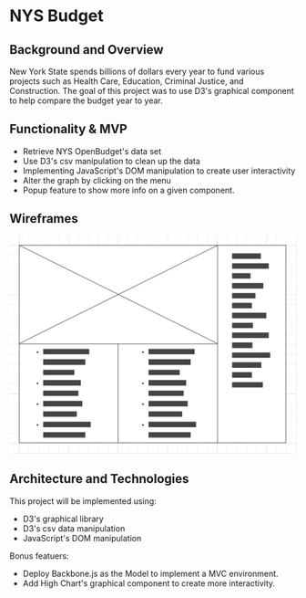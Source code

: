 # NYS Budget

## Background and Overview

New York State spends billions of dollars every year to fund various projects such as Health Care, Education, Criminal Justice, and Construction.  The goal of this project was to use D3's graphical component to help compare the budget year to year.


## Functionality & MVP

* Retrieve NYS OpenBudget's data set
* Use D3's csv manipulation to clean up the data
* Implementing JavaScript's DOM manipulation to create user interactivity
* Alter the graph by clicking on the menu
* Popup feature to show more info on a given component.



## Wireframes

<img src="https://raw.githubusercontent.com/byoo24/NYSBudget/master/images/wireframe.png">




## Architecture and Technologies                        

This project will be implemented using: 
* D3's graphical library
* D3's csv data manipulation 
* JavaScript's DOM manipulation




Bonus featuers:
* Deploy Backbone.js as the Model to implement a MVC environment.
* Add High Chart's graphical component to create more interactivity.